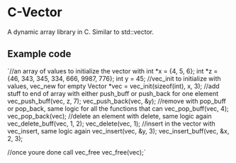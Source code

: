 # C-Vector

A dynamic array library in C. Similar to std::vector.

## Example code

`//an array of values to initialize the vector with
int *x = {4, 5, 6};
int *z = {46, 343, 345, 334, 666, 9987, 776};
int y = 45;
//vec_init to initialize with values, vec_new for empty
Vector *vec = vec_init(sizeof(int), x, 3);
//add stuff to end of array with either push_buff or push_back for one element
vec_push_buff(vec, z, 7);
vec_push_back(vec, &y);
//remove with pop_buff or pop_back, same logic for all the functions that can
vec_pop_buff(vec, 4);
vec_pop_back(vec);
//delete an element with delete, same logic again
vec_delete_buff(vec, 1, 2);
vec_delete(vec, 1);
//insert in the vector with vec_insert, same logic again
vec_insert(vec, &y, 3);
vec_insert_buff(vec, &x, 2, 3);

//once youre done call vec_free
vec_free(vec);`

